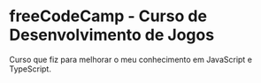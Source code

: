 # freeCodeCamp - Curso de Desenvolvimento de Jogos
<p>Curso que fiz para melhorar o meu conhecimento em JavaScript e TypeScript.</p> 

